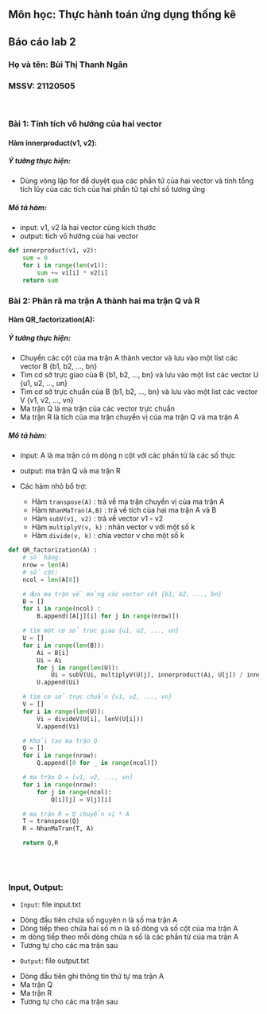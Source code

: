 ## Môn học: Thực hành toán ứng dụng thống kê
## Báo cáo lab 2

### Họ và tên: Bùi Thị Thanh Ngân
### MSSV: 21120505
<br>

### Bài 1: Tính tích vô hướng của hai vector
#### Hàm innerproduct(v1, v2):
##### Ý tưởng thực hiện:
- Dùng vòng lặp for để duyệt qua các phần tử của hai vector và tính tổng tích lũy của các tích của hai phần tử tại chỉ số tương ứng

##### Mô tả hàm:
- input: v1, v2 là hai vector cùng kích thước
- output: tích vô hướng của hai vector

```py
def innerproduct(v1, v2):
    sum = 0
    for i in range(len(v1)):
        sum += v1[i] * v2[i]
    return sum
```

### Bài 2: Phân rã ma trận A thành hai ma trận Q và R
#### Hàm QR_factorization(A):
##### Ý tưởng thực hiện:
- Chuyển các cột của ma trận A thành vector và lưu vào một list các vector B {b1, b2, ..., bn}
- Tìm cơ sở trực giao của B {b1, b2, ..., bn} và lưu vào một list các vector U {u1, u2, ..., un}
- Tìm cơ sở trực chuẩn của B {b1, b2, ..., bn} và lưu vào một list các vector V {v1, v2, ..., vn}
- Ma trận Q là ma trận của các vector trực chuẩn
- Ma trận R là tích của ma trận chuyển vị của ma trận Q và ma trận A

##### Mô tả hàm:
- input: A là ma trận có m dòng n cột với các phần tử là các số thực
- output: ma trận Q và ma trận R

- Các hàm nhỏ bổ trợ:
    + Hàm `transpose(A)` : trả về ma trận chuyển vị của ma trận A
    + Hàm `NhanMaTran(A,B)` : trả về tích của hai ma trận A và B
    + Hàm `subV(v1, v2)` : trả về vector v1 - v2
    + Hàm `multiplyV(v, k)` : nhân vector v với một số k
    + Hàm `divide(v, k)` : chia vector v cho một số k

```py
def QR_factorization(A) :
    # số hàng:
    nrow = len(A)
    # số cột:
    ncol = len(A[0])

    # đưa ma trận về mảng các vector cột {b1, b2, ..., bn}
    B = []
    for i in range(ncol) :
        B.append([A[j][i] for j in range(nrow)])

    # tìm một cơ sở trực giao {u1, u2, ..., un}
    U = []
    for i in range(len(B)):
        Ai = B[i]
        Ui = Ai
        for j in range(len(U)):
            Ui = subV(Ui, multiplyV(U[j], innerproduct(Ai, U[j]) / innerproduct(U[j], U[j])))
        U.append(Ui)

    # tìm cơ sở trực chuẩn {v1, v2, ..., vn}
    V = []
    for i in range(len(U)):
        Vi = divideV(U[i], lenV(U[i]))
        V.append(Vi)

    # Khởi tạo ma trận Q
    Q = []
    for i in range(nrow):
        Q.append([0 for _ in range(ncol)])

    # ma trận Q = [v1, v2, ..., vn]
    for i in range(nrow):
        for j in range(ncol):
            Q[i][j] = V[j][i]

    # ma trận R = Q chuyển vị * A
    T = transpose(Q)
    R = NhanMaTran(T, A)

    return Q,R
```


</br>
</br>

### Input, Output:
- `Input`: file input.txt
+ Dòng đầu tiên chứa số nguyên n là số ma trận A
+ Dòng tiếp theo chứa hai số m n  là số dòng và số cột của ma trận A
+ m dòng tiếp theo mỗi dòng chứa n số là các phần tử của ma trận A
+ Tương tự cho các ma trận sau

- `Output`: file output.txt
+ Dòng đầu tiên ghi thông tin thứ tự ma trận A
+ Ma trận Q
+ Ma trận R
+ Tương tự cho các ma trận sau